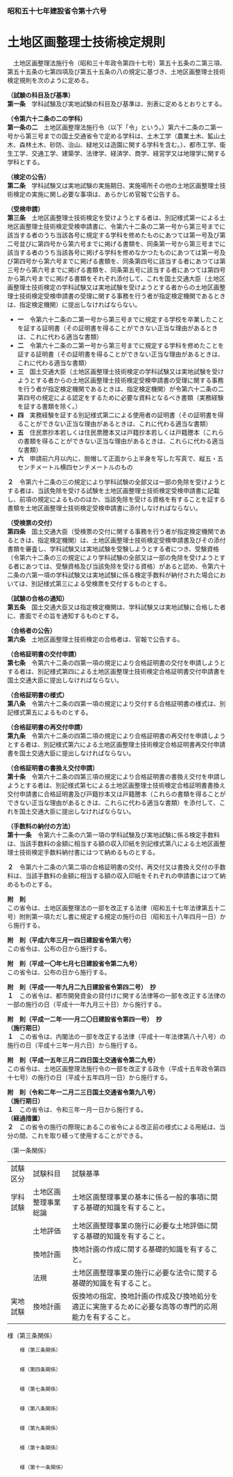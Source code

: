 ### 昭和五十七年建設省令第十六号  
# 土地区画整理士技術検定規則  
　土地区画整理法施行令（昭和三十年政令第四十七号）第五十五条の二第三項、第五十五条の七第四項及び第五十五条の八の規定に基づき、土地区画整理士技術検定規則を次のように定める。  
  
**（試験の科目及び基準）**  
**第一条**　学科試験及び実地試験の科目及び基準は、別表に定めるとおりとする。  
  
**（令第六十二条の二の学科）**  
**第一条の二**　土地区画整理法施行令（以下「令」という。）第六十二条の二第一号から第三号までの国土交通省令で定める学科は、土木工学（農業土木、鉱山土木、森林土木、砂防、治山、緑地又は造園に関する学科を含む。）、都市工学、衛生工学、交通工学、建築学、法律学、経済学、商学、経営学又は地理学に関する学科とする。  
  
**（検定の公告）**  
**第二条**　学科試験又は実地試験の実施期日、実施場所その他の土地区画整理士技術検定の実施に関し必要な事項は、あらかじめ官報で公告する。  
  
**（受検申請）**  
**第三条**　土地区画整理士技術検定を受けようとする者は、別記様式第一による土地区画整理士技術検定受検申請書に、令第六十二条の二第一号から第三号までに該当する者のうち当該各号に規定する学科を修めたものにあつては第一号及び第二号並びに第四号から第六号までに掲げる書類を、同条第一号から第三号までに該当する者のうち当該各号に掲げる学科を修めなかつたものにあつては第一号及び第四号から第六号までに掲げる書類を、同条第四号に該当する者にあつては第三号から第六号までに掲げる書類を、同条第五号に該当する者にあつては第四号から第六号までに掲げる書類をそれぞれ添付して、これを国土交通大臣（土地区画整理士技術検定の学科試験又は実地試験を受けようとする者からの土地区画整理士技術検定受検申請書の受理に関する事務を行う者が指定検定機関であるときは、指定検定機関）に提出しなければならない。  
* **一**　令第六十二条の二第一号から第三号までに規定する学校を卒業したことを証する証明書（その証明書を得ることができない正当な理由があるときは、これに代わる適当な書類）  
* **二**　令第六十二条の二第一号から第三号までに規定する学科を修めたことを証する証明書（その証明書を得ることができない正当な理由があるときは、これに代わる適当な書類）  
* **三**　国土交通大臣（土地区画整理士技術検定の学科試験又は実地試験を受けようとする者からの土地区画整理士技術検定受検申請書の受理に関する事務を行う者が指定検定機関であるときは、指定検定機関）が令第六十二条の二第四号の規定による認定をするために必要な資料となるべき書類（実務経験を証する書類を除く。）  
* **四**　実務経験を証する別記様式第二による使用者の証明書（その証明書を得ることができない正当な理由があるときは、これに代わる適当な書類）  
* **五**　住民票抄本若しくは住民票謄本又は戸籍抄本若しくは戸籍謄本（これらの書類を得ることができない正当な理由があるときは、これらに代わる適当な書類）  
* **六**　申請前六月以内に、脱帽して正面から上半身を写した写真で、縦五・五センチメートル横四センチメートルのもの  
  
**２**　令第六十二条の三の規定により学科試験の全部又は一部の免除を受けようとする者は、当該免除を受ける試験を土地区画整理士技術検定受検申請書に記載し、前項の規定によるもののほか、当該免除を受ける資格を有することを証する書類を土地区画整理士技術検定受検申請書に添付しなければならない。  
  
**（受検票の交付）**  
**第四条**　国土交通大臣（受検票の交付に関する事務を行う者が指定検定機関であるときは、指定検定機関）は、土地区画整理士技術検定受検申請書及びその添付書類を審査し、学科試験又は実地試験を受験しようとする者につき、受験資格（令第六十二条の三の規定により学科試験の全部又は一部の免除を受けようとする者にあつては、受験資格及び当該免除を受ける資格）があると認め、令第六十二条の六第一項の学科試験又は実地試験に係る検定手数料が納付された場合においては、別記様式第三による受検票を交付するものとする。  
  
**（試験の合格の通知）**  
**第五条**　国土交通大臣又は指定検定機関は、学科試験又は実地試験に合格した者に、書面でその旨を通知するものとする。  
  
**（合格者の公告）**  
**第六条**　土地区画整理士技術検定の合格者は、官報で公告する。  
  
**（合格証明書の交付申請）**  
**第七条**　令第六十二条の四第一項の規定により合格証明書の交付を申請しようとする者は、別記様式第四による土地区画整理士技術検定合格証明書交付申請書を国土交通大臣に提出しなければならない。  
  
**（合格証明書の様式）**  
**第八条**　令第六十二条の四第一項の規定により交付する合格証明書の様式は、別記様式第五によるものとする。  
  
**（合格証明書の再交付申請）**  
**第九条**　令第六十二条の四第二項の規定により合格証明書の再交付を申請しようとする者は、別記様式第六による土地区画整理士技術検定合格証明書再交付申請書を国土交通大臣に提出しなければならない。  
  
**（合格証明書の書換え交付申請）**  
**第十条**　令第六十二条の四第三項の規定により合格証明書の書換え交付を申請しようとする者は、別記様式第七による土地区画整理士技術検定合格証明書書換え交付申請書に合格証明書及び戸籍抄本又は戸籍謄本（これらの書類を得ることができない正当な理由があるときは、これらに代わる適当な書類）を添付して、これを国土交通大臣に提出しなければならない。  
  
**（手数料の納付の方法）**  
**第十一条**　令第六十二条の六第一項の学科試験及び実地試験に係る検定手数料は、当該手数料の金額に相当する額の収入印紙を別記様式第八による土地区画整理士技術検定手数料納付書にはつて納めるものとする。  
  
**２**　令第六十二条の六第二項の合格証明書の交付、再交付又は書換え交付の手数料は、当該手数料の金額に相当する額の収入印紙をそれぞれの申請書にはつて納めるものとする。  
  
**附　則**  
この省令は、土地区画整理法の一部を改正する法律（昭和五十七年法律第五十二号）附則第一項ただし書に規定する規定の施行の日（昭和五十八年四月一日）から施行する。  
  
**附　則（平成六年三月一四日建設省令第六号）**  
この省令は、公布の日から施行する。  
  
**附　則（平成一〇年七月七日建設省令第二九号）**  
この省令は、公布の日から施行する。  
  
**附　則（平成一一年九月二九日建設省令第四二号）　抄**  
**１**　この省令は、都市開発資金の貸付けに関する法律等の一部を改正する法律の一部の施行の日（平成十一年九月三十日）から施行する。  
  
**附　則（平成一二年一一月二〇日建設省令第四一号）　抄**  
**（施行期日）**  
**１**　この省令は、内閣法の一部を改正する法律（平成十一年法律第八十八号）の施行の日（平成十三年一月六日）から施行する。  
  
**附　則（平成一五年三月二四日国土交通省令第二九号）**  
この省令は、土地区画整理法施行令の一部を改正する政令（平成十五年政令第四十七号）の施行の日（平成十五年四月一日）から施行する。  
  
**附　則（令和二年一二月二三日国土交通省令第九八号）**  
**（施行期日）**  
**１**　この省令は、令和三年一月一日から施行する。  
**（経過措置）**  
**２**　この省令の施行の際現にあるこの省令による改正前の様式による用紙は、当分の間、これを取り繕って使用することができる。  
  
（第一条関係）  

||||  
| --- | --- | --- |  
|試験区分|試験科目|試験基準|  
|学科試験|土地区画整理事業総論|土地区画整理事業の基本に係る一般的事項に関する基礎的知識を有すること。|  
||土地評価|土地区画整理事業の施行に必要な土地評価に関する基礎的知識を有すること。|  
||換地計画|換地計画の作成に関する基礎的知識を有すること。|  
||法規|土地区画整理事業の施行に必要な法令に関する基礎的知識を有すること。|  
|実地試験|換地計画|仮換地の指定、換地計画の作成及び換地処分を適正に実施するために必要な高等の専門的応用能力を有すること。|  
  
様（第三条関係）  

          
        様（第三条関係）  

          
        様（第四条関係）  

          
        様（第七条関係）  

          
        様（第八条関係）  

          
        様（第九条関係）  

          
        様（第十条関係）  

          
        様（第十一条関係）  

          
        